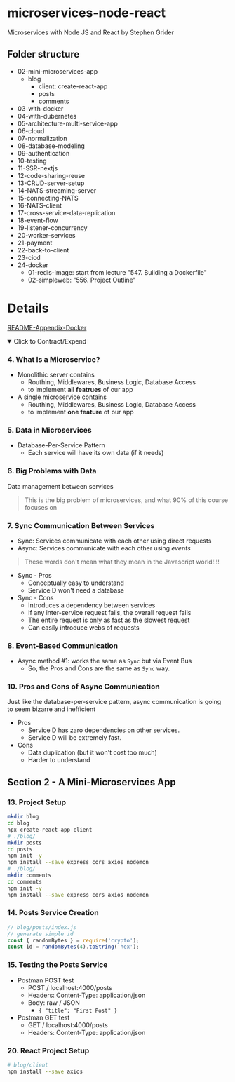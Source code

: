 # microservices-node-react

Microservices with Node JS and React by Stephen Grider

## Folder structure

- 02-mini-microservices-app
  - blog
    - client: create-react-app
    - posts
    - comments
- 03-with-docker
- 04-with-dubernetes
- 05-architecture-multi-service-app
- 06-cloud
- 07-normalization
- 08-database-modeling
- 09-authentication
- 10-testing
- 11-SSR-nextjs
- 12-code-sharing-reuse
- 13-CRUD-server-setup
- 14-NATS-streaming-server
- 15-connecting-NATS
- 16-NATS-client
- 17-cross-service-data-replication
- 18-event-flow
- 19-listener-concurrency
- 20-worker-services
- 21-payment
- 22-back-to-client
- 23-cicd
- 24-docker
  - 01-redis-image: start from lecture "547. Building a Dockerfile"
  - 02-simpleweb: "556. Project Outline"

# Details

[README-Appendix-Docker](./README-appx-docker.md)

<details open> 
  <summary>Click to Contract/Expend</summary>

### 4. What Is a Microservice?

- Monolithic server contains
  - Routhing, Middlewares, Business Logic, Database Access
  - to implement **all featrues** of our app
- A single microservice contains
  - Routhing, Middlewares, Business Logic, Database Access
  - to implement **one feature** of our app

### 5. Data in Microservices

- Database-Per-Service Pattern
  - Each service will have its own data (if it needs)

### 6. Big Problems with Data

Data management between services

> This is the big problem of microservices, and what 90% of this course focuses on

### 7. Sync Communication Between Services

- Sync: Services communicate with each other using direct requests
- Async: Services communicate with each other using _events_

> These words don't mean what they mean in the Javascript world!!!!

- Sync - Pros
  - Conceptually easy to understand
  - Service D won't need a database
- Sync - Cons
  - Introduces a dependency between services
  - If any inter-service request fails, the overall request fails
  - The entire request is only as fast as the slowest request
  - Can easily introduce webs of requests

### 8. Event-Based Communication

- Async method #1: works the same as `Sync` but via Event Bus
  - So, the Pros and Cons are the same as `Sync` way.

### 10. Pros and Cons of Async Communication

Just like the database-per-service pattern, async communication is going to seem bizarre and inefficient

- Pros
  - Service D has zaro dependencies on other services.
  - Service D will be extremely fast.
- Cons
  - Data duplication (but it won't cost too much)
  - Harder to understand

## Section 2 - A Mini-Microservices App

### 13. Project Setup

```sh
mkdir blog
cd blog
npx create-react-app client
# ./blog/
mkdir posts
cd posts
npm init -y
npm install --save express cors axios nodemon
# ./blog/
mkdir comments
cd comments
npm init -y
npm install --save express cors axios nodemon
```

### 14. Posts Service Creation

```js
// blog/posts/index.js
// generate simple id
const { randomBytes } = require('crypto');
const id = randomBytes(4).toString('hex');
```

### 15. Testing the Posts Service

- Postman POST test
  - POST / localhost:4000/posts
  - Headers: Content-Type: application/json
  - Body: raw / JSON
    - `{ "title": "First Post" }`
- Postman GET test
  - GET / localhost:4000/posts
  - Headers: Content-Type: application/json

### 20. React Project Setup

```sh
# blog/client
npm install --save axios
```

</details>
